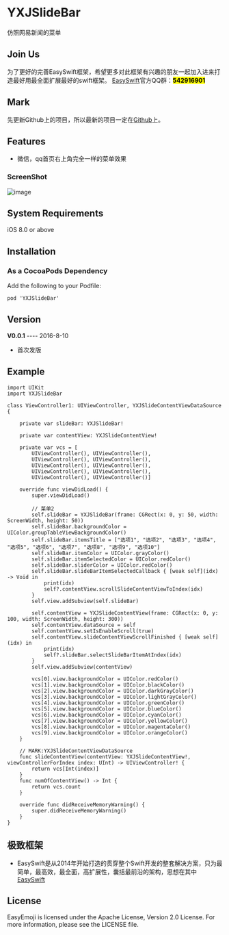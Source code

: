 # YXJSlideBar
仿照网易新闻的菜单

## Join Us 
为了更好的完善EasySwift框架，希望更多对此框架有兴趣的朋友一起加入进来打造最好用最全面扩展最好的swift框架。
[EasySwift](https://github.com/stubbornnessness/EasySwift)官方QQ群：<mark>**542916901**</mark>

## Mark
先更新Github上的项目，所以最新的项目一定在[Github](https://github.com/stubbornnessness)上。

## Features
* 微信，qq首页右上角完全一样的菜单效果

### ScreenShot
![image](http://120.27.93.73/files/myPublicProject/YXJSlideBar1.gif)

## System Requirements
iOS 8.0 or above

## Installation
### As a CocoaPods Dependency
Add the following to your Podfile:

	pod 'YXJSlideBar'
	
## Version
**V0.0.1** ---- 2016-8-10

* 首次发版
	
## Example
	import UIKit
	import YXJSlideBar
	
	class ViewController1: UIViewController, YXJSlideContentViewDataSource {
	
	    private var slideBar: YXJSlideBar!
	
	    private var contentView: YXJSlideContentView!
	
	    private var vcs = [
	        UIViewController(), UIViewController(),
	        UIViewController(), UIViewController(),
	        UIViewController(), UIViewController(),
	        UIViewController(), UIViewController(),
	        UIViewController(), UIViewController()]
	
	    override func viewDidLoad() {
	        super.viewDidLoad()
	
	        // 菜单2
	        self.slideBar = YXJSlideBar(frame: CGRect(x: 0, y: 50, width: ScreenWidth, height: 50))
	        self.slideBar.backgroundColor = UIColor.groupTableViewBackgroundColor()
	        self.slideBar.itemsTitle = ["选项1", "选项2", "选项3", "选项4", "选项5", "选项6", "选项7", "选项8", "选项9", "选项10"]
	        self.slideBar.itemColor = UIColor.grayColor()
	        self.slideBar.itemSelectedColor = UIColor.redColor()
	        self.slideBar.sliderColor = UIColor.redColor()
	        self.slideBar.slideBarItemSelectedCallback { [weak self](idx) -> Void in
	            print(idx)
	            self?.contentView.scrollSlideContentViewToIndex(idx)
	        }
	        self.view.addSubview(self.slideBar)
	
	        self.contentView = YXJSlideContentView(frame: CGRect(x: 0, y: 100, width: ScreenWidth, height: 300))
	        self.contentView.dataSource = self
	        self.contentView.setIsEnableScroll(true)
	        self.contentView.slideContentViewScrollFinished { [weak self](idx) in
	            print(idx)
	            self?.slideBar.selectSlideBarItemAtIndex(idx)
	        }
	        self.view.addSubview(contentView)
	
	        vcs[0].view.backgroundColor = UIColor.redColor()
	        vcs[1].view.backgroundColor = UIColor.blackColor()
	        vcs[2].view.backgroundColor = UIColor.darkGrayColor()
	        vcs[3].view.backgroundColor = UIColor.lightGrayColor()
	        vcs[4].view.backgroundColor = UIColor.greenColor()
	        vcs[5].view.backgroundColor = UIColor.blueColor()
	        vcs[6].view.backgroundColor = UIColor.cyanColor()
	        vcs[7].view.backgroundColor = UIColor.yellowColor()
	        vcs[8].view.backgroundColor = UIColor.magentaColor()
	        vcs[9].view.backgroundColor = UIColor.orangeColor()
	    }
	
	    // MARK:YXJSlideContentViewDataSource
	    func slideContentView(contentView: YXJSlideContentView!, viewControllerForIndex index: UInt) -> UIViewController! {
	        return vcs[Int(index)]
	    }
	    func numOfContentView() -> Int {
	        return vcs.count
	    }
	
	    override func didReceiveMemoryWarning() {
	        super.didReceiveMemoryWarning()
	    }
	}


    
## 极致框架
* EasySwift是从2014年开始打造的贯穿整个Swift开发的整套解决方案，只为最简单，最高效，最全面，高扩展性，囊括最前沿的架构，思想在其中[EasySwift](https://github.com/stubbornnessness/EasySwift)

## License
EasyEmoji is licensed under the Apache License, Version 2.0 License. For more information, please see the LICENSE file.
